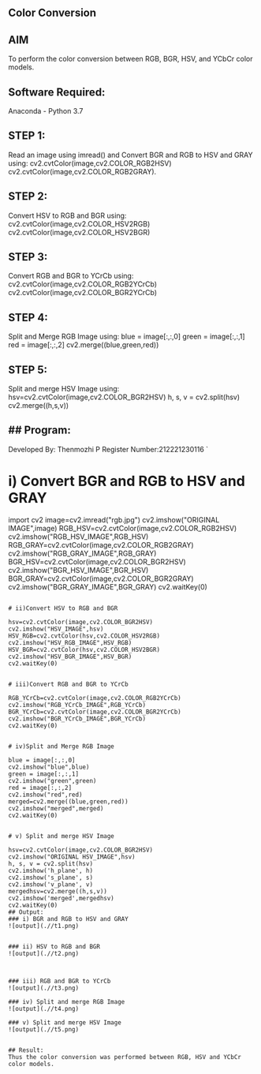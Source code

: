 ## Color Conversion

## AIM
To perform the color conversion between RGB, BGR, HSV, and YCbCr color models.

## Software Required:
Anaconda - Python 3.7
## STEP 1:
Read an image using imread() and Convert BGR and RGB to HSV and GRAY using: cv2.cvtColor(image,cv2.COLOR_RGB2HSV) cv2.cvtColor(image,cv2.COLOR_RGB2GRAY).

## STEP 2:
Convert HSV to RGB and BGR using: cv2.cvtColor(image,cv2.COLOR_HSV2RGB) cv2.cvtColor(image,cv2.COLOR_HSV2BGR)

## STEP 3:
Convert RGB and BGR to YCrCb using: cv2.cvtColor(image,cv2.COLOR_RGB2YCrCb) cv2.cvtColor(image,cv2.COLOR_BGR2YCrCb)

## STEP 4:
Split and Merge RGB Image using: blue = image[:,:,0] green = image[:,:,1] red = image[:,:,2] cv2.merge((blue,green,red))

## STEP 5:
Split and merge HSV Image using: hsv=cv2.cvtColor(image,cv2.COLOR_BGR2HSV) h, s, v = cv2.split(hsv) cv2.merge((h,s,v))

## ## Program:
 Developed By: Thenmozhi P
 Register Number:212221230116
`
# i) Convert BGR and RGB to HSV and GRAY
 
 import cv2
image=cv2.imread("rgb.jpg")
cv2.imshow("ORIGINAL IMAGE",image)
RGB_HSV=cv2.cvtColor(image,cv2.COLOR_RGB2HSV)
cv2.imshow("RGB_HSV_IMAGE",RGB_HSV)
RGB_GRAY=cv2.cvtColor(image,cv2.COLOR_RGB2GRAY)
cv2.imshow("RGB_GRAY_IMAGE",RGB_GRAY)
BGR_HSV=cv2.cvtColor(image,cv2.COLOR_BGR2HSV)
cv2.imshow("BGR_HSV_IMAGE",BGR_HSV)
BGR_GRAY=cv2.cvtColor(image,cv2.COLOR_BGR2GRAY)
cv2.imshow("BGR_GRAY_IMAGE",BGR_GRAY)
cv2.waitKey(0)
```

# ii)Convert HSV to RGB and BGR

hsv=cv2.cvtColor(image,cv2.COLOR_BGR2HSV)
cv2.imshow("HSV_IMAGE",hsv)
HSV_RGB=cv2.cvtColor(hsv,cv2.COLOR_HSV2RGB)
cv2.imshow("HSV_RGB_IMAGE",HSV_RGB)
HSV_BGR=cv2.cvtColor(hsv,cv2.COLOR_HSV2BGR)
cv2.imshow("HSV_BGR_IMAGE",HSV_BGR)
cv2.waitKey(0)


# iii)Convert RGB and BGR to YCrCb

RGB_YCrCb=cv2.cvtColor(image,cv2.COLOR_RGB2YCrCb)
cv2.imshow("RGB_YCrCb_IMAGE",RGB_YCrCb)
BGR_YCrCb=cv2.cvtColor(image,cv2.COLOR_BGR2YCrCb)
cv2.imshow("BGR_YCrCb_IMAGE",BGR_YCrCb)
cv2.waitKey(0)


# iv)Split and Merge RGB Image

blue = image[:,:,0]
cv2.imshow("blue",blue)
green = image[:,:,1]
cv2.imshow("green",green)
red = image[:,:,2]
cv2.imshow("red",red)
merged=cv2.merge((blue,green,red))
cv2.imshow("merged",merged)
cv2.waitKey(0)


# v) Split and merge HSV Image

hsv=cv2.cvtColor(image,cv2.COLOR_BGR2HSV)
cv2.imshow("ORIGINAL HSV_IMAGE",hsv)
h, s, v = cv2.split(hsv)
cv2.imshow('h_plane', h)
cv2.imshow('s_plane', s)
cv2.imshow('v_plane', v)
mergedhsv=cv2.merge((h,s,v))
cv2.imshow('merged',mergedhsv)
cv2.waitKey(0)
## Output:
### i) BGR and RGB to HSV and GRAY
![output](.//t1.png)


### ii) HSV to RGB and BGR
![output](.//t2.png)



### iii) RGB and BGR to YCrCb
![output](.//t3.png)

### iv) Split and merge RGB Image
![output](.//t4.png)

### v) Split and merge HSV Image
![output](.//t5.png)


## Result:
Thus the color conversion was performed between RGB, HSV and YCbCr color models.
